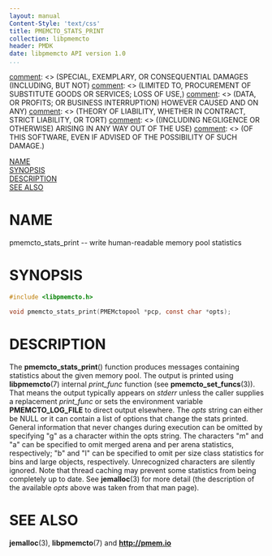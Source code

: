 ```yaml
---
layout: manual
Content-Style: 'text/css'
title: PMEMCTO_STATS_PRINT
collection: libpmemcto
header: PMDK
date: libpmemcto API version 1.0
...
```


[comment]: <> (Copyright 2017, Intel Corporation)

[comment]: <> (Redistribution and use in source and binary forms, with or without)
[comment]: <> (modification, are permitted provided that the following conditions)
[comment]: <> (are met:)
[comment]: <> (    * Redistributions of source code must retain the above copyright)
[comment]: <> (      notice, this list of conditions and the following disclaimer.)
[comment]: <> (    * Redistributions in binary form must reproduce the above copyright)
[comment]: <> (      notice, this list of conditions and the following disclaimer in)
[comment]: <> (      the documentation and/or other materials provided with the)
[comment]: <> (      distribution.)
[comment]: <> (    * Neither the name of the copyright holder nor the names of its)
[comment]: <> (      contributors may be used to endorse or promote products derived)
[comment]: <> (      from this software without specific prior written permission.)

[comment]: <> (THIS SOFTWARE IS PROVIDED BY THE COPYRIGHT HOLDERS AND CONTRIBUTORS)
[comment]: <> ("AS IS" AND ANY EXPRESS OR IMPLIED WARRANTIES, INCLUDING, BUT NOT)
[comment]: <> (LIMITED TO, THE IMPLIED WARRANTIES OF MERCHANTABILITY AND FITNESS FOR)
[comment]: <> (A PARTICULAR PURPOSE ARE DISCLAIMED. IN NO EVENT SHALL THE COPYRIGHT)
[comment]: <> (OWNER OR CONTRIBUTORS BE LIABLE FOR ANY DIRECT, INDIRECT, INCIDENTAL,)
[comment]: <> (SPECIAL, EXEMPLARY, OR CONSEQUENTIAL DAMAGES (INCLUDING, BUT NOT)
[comment]: <> (LIMITED TO, PROCUREMENT OF SUBSTITUTE GOODS OR SERVICES; LOSS OF USE,)
[comment]: <> (DATA, OR PROFITS; OR BUSINESS INTERRUPTION) HOWEVER CAUSED AND ON ANY)
[comment]: <> (THEORY OF LIABILITY, WHETHER IN CONTRACT, STRICT LIABILITY, OR TORT)
[comment]: <> ((INCLUDING NEGLIGENCE OR OTHERWISE) ARISING IN ANY WAY OUT OF THE USE)
[comment]: <> (OF THIS SOFTWARE, EVEN IF ADVISED OF THE POSSIBILITY OF SUCH DAMAGE.)

[comment]: <> (pmemcto_stats_print.3 -- man page for libpmemcto)

[NAME](#name)<br />
[SYNOPSIS](#synopsis)<br />
[DESCRIPTION](#description)<br />
[SEE ALSO](#see-also)<br />


# NAME #

pmemcto_stats_print -- write human-readable memory pool statistics


# SYNOPSIS #

```c
#include <libpmemcto.h>

void pmemcto_stats_print(PMEMctopool *pcp, const char *opts);

```


# DESCRIPTION #

The **pmemcto_stats_print**() function produces messages containing statistics
about the given memory pool.  The output is printed using **libpmemcto**(7)
internal *print_func* function (see **pmemcto_set_funcs**(3)).  That means
the output typically appears on *stderr* unless the caller supplies
a replacement *print_func* or sets the environment variable
**PMEMCTO_LOG_FILE** to direct output elsewhere.  The *opts* string can either
be NULL or it can contain a list of options that change the stats printed.
General information that never changes during execution can be omitted
by specifying "g" as a character within the opts string.  The characters
"m" and "a" can be specified to omit merged arena and per arena statistics,
respectively; "b" and "l" can be specified to omit per size class statistics
for bins and large objects, respectively.  Unrecognized characters are silently
ignored.  Note that thread caching may prevent some statistics from being
completely up to date.
See **jemalloc**(3) for more detail (the description of the available *opts*
above was taken from that man page).


# SEE ALSO #

**jemalloc**(3), **libpmemcto**(7) and **<http://pmem.io>**
